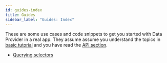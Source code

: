```yaml
---
id: guides-index
title: Guides
sidebar_label: "Guides: Index"
---
```


These are some use cases and code snippets to get you started with Data Provider in a real app. They assume assume you understand the topics in [basic tutorial](basics-intro.md) and you have read the [API section](api-reference.md).

* [Querying selectors](guides-querying-selectors.md)
